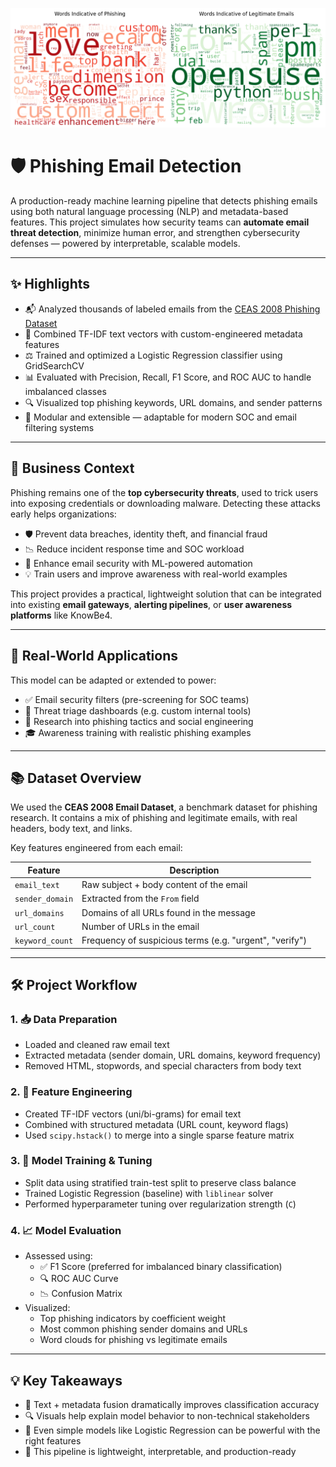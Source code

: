 ![alt text](https://raw.githubusercontent.com/denisgaribovic/phishing-email-detection/main/Banner.png)

# 🛡️ Phishing Email Detection

A production-ready machine learning pipeline that detects phishing emails using both natural language processing (NLP) and metadata-based features. This project simulates how security teams can **automate email threat detection**, minimize human error, and strengthen cybersecurity defenses — powered by interpretable, scalable models.

---

## ✨ Highlights

- 📬 Analyzed thousands of labeled emails from the [CEAS 2008 Phishing Dataset](https://www.kaggle.com/datasets/naserabdullahalam/phishing-email-dataset)
- 🧠 Combined TF-IDF text vectors with custom-engineered metadata features
- ⚖️ Trained and optimized a Logistic Regression classifier using GridSearchCV
- 📊 Evaluated with Precision, Recall, F1 Score, and ROC AUC to handle imbalanced classes
- 🔍 Visualized top phishing keywords, URL domains, and sender patterns
- 🧩 Modular and extensible — adaptable for modern SOC and email filtering systems

---

## 🎯 Business Context

Phishing remains one of the **top cybersecurity threats**, used to trick users into exposing credentials or downloading malware. Detecting these attacks early helps organizations:

- 🛡️ Prevent data breaches, identity theft, and financial fraud  
- 📉 Reduce incident response time and SOC workload  
- 🔐 Enhance email security with ML-powered automation  
- 💡 Train users and improve awareness with real-world examples

This project provides a practical, lightweight solution that can be integrated into existing **email gateways**, **alerting pipelines**, or **user awareness platforms** like KnowBe4.

---

## 🔐 Real-World Applications

This model can be adapted or extended to power:

- ✅ Email security filters (pre-screening for SOC teams)
- 🧠 Threat triage dashboards (e.g. custom internal tools)
- 🧪 Research into phishing tactics and social engineering
- 🎓 Awareness training with realistic phishing examples

---

## 📚 Dataset Overview

We used the **CEAS 2008 Email Dataset**, a benchmark dataset for phishing research. It contains a mix of phishing and legitimate emails, with real headers, body text, and links.

Key features engineered from each email:

| Feature | Description |
|--------|-------------|
| `email_text` | Raw subject + body content of the email |
| `sender_domain` | Extracted from the `From` field |
| `url_domains` | Domains of all URLs found in the message |
| `url_count` | Number of URLs in the email |
| `keyword_count` | Frequency of suspicious terms (e.g. "urgent", "verify") |

---

## 🛠️ Project Workflow

### 1. 📥 Data Preparation

- Loaded and cleaned raw email text
- Extracted metadata (sender domain, URL domains, keyword frequency)
- Removed HTML, stopwords, and special characters from body text

### 2. 🧱 Feature Engineering

- Created TF-IDF vectors (uni/bi-grams) for email text
- Combined with structured metadata (URL count, keyword flags)
- Used `scipy.hstack()` to merge into a single sparse feature matrix

### 3. 🤖 Model Training & Tuning

- Split data using stratified train-test split to preserve class balance
- Trained Logistic Regression (baseline) with `liblinear` solver
- Performed hyperparameter tuning over regularization strength (`C`)

### 4. 📈 Model Evaluation

- Assessed using:
  - ✅ F1 Score (preferred for imbalanced binary classification)
  - 🔍 ROC AUC Curve
  - 📉 Confusion Matrix
- Visualized:
  - Top phishing indicators by coefficient weight
  - Most common phishing sender domains and URLs
  - Word clouds for phishing vs legitimate emails

---

## 💡 Key Takeaways

- 🧠 Text + metadata fusion dramatically improves classification accuracy
- 🔍 Visuals help explain model behavior to non-technical stakeholders
- 🔐 Even simple models like Logistic Regression can be powerful with the right features
- 🚀 This pipeline is lightweight, interpretable, and production-ready
